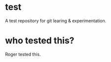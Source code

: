 test
====

A test repository for git learing &amp; experimentation.

who tested this?
=============

Roger tested this.
  

